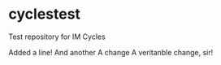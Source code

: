 cyclestest
==========

Test repository for IM Cycles

Added a line!
And another
A change
A veritanble change, sir!
